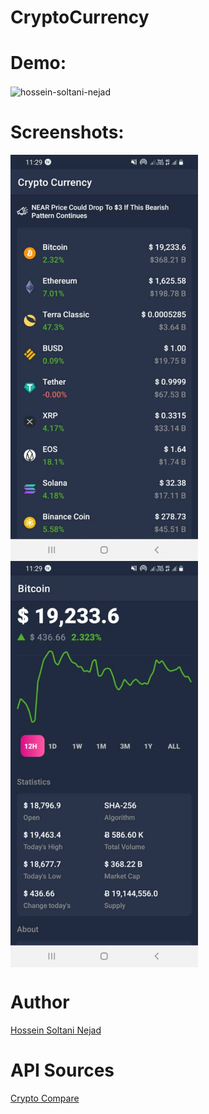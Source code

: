 # CryptoCurrency

# Demo:

<img align="center" src="https://github.com/hosseinsoltaninejad/CryptoCurrency/blob/main/screenshots/CryptoCurrency.gif?raw=true" alt="hossein-soltani-nejad" height="510" width="510" />

# Screenshots:

<span>

<img align="center" src="https://github.com/hosseinsoltaninejad/CryptoCurrency/blob/main/screenshots/screenshot_1.jpeg?raw=true" alt="hossein-soltani-nejad" height="650" width="300" />

<img align="center" src="https://github.com/hosseinsoltaninejad/CryptoCurrency/blob/main/screenshots/screenshot_2.jpeg?raw=true" alt="hossein-soltani-nejad" height="650" width="300" />

</span>


# Author
[Hossein Soltani Nejad](https://github.com/hosseinsoltaninejad)

# API Sources
[Crypto Compare](https://min-api.cryptocompare.com)
